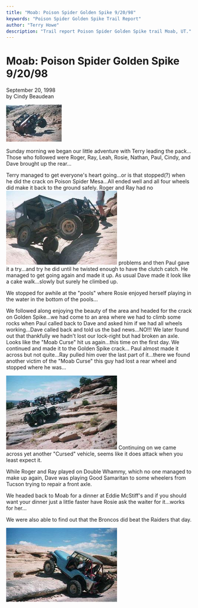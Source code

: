 ```yaml
---
title: "Moab: Poison Spider Golden Spike 9/20/98"
keywords: "Poison Spider Golden Spike Trail Report"
author: "Terry Howe"
description: "Trail report Poison Spider Golden Spike trail Moab, UT."
---
```

# Moab: Poison Spider Golden Spike 9/20/98

September 20, 1998  
by Cindy Beaudean  
  
[![Moab](../../img/terry/rand/mo980903_.jpg)](../../img/terry/trail/mo980903.jpg)   

Sunday morning we began our little adventure with Terry leading the pack... Those who followed were Roger, Ray, Leah, Rosie, Nathan, Paul, Cindy, and Dave brought up the rear...

Terry managed to get everyone's heart going...or is that stopped(?) when he did the crack on Poison Spider Mesa...All ended well and all four wheels did make it back to the ground safely. Roger and Ray had no [![Moab](../../img/terry/trail/mo980904_.jpg)](../../img/terry/trail/mo980904.jpg) problems and then Paul gave it a try...and try he did until he twisted enough to have the clutch catch. He managed to get going again and made it up. As usual Dave made it look like a cake walk...slowly but surely he climbed up.

We stopped for awhile at the "pools" where Rosie enjoyed herself playing in the water in the bottom of the pools... 

We followed along enjoying the beauty of the area and headed for the crack on Golden Spike...we had come to an area where we had to climb some rocks when Paul called back to Dave and asked him if we had all wheels working...Dave called back and told us the bad news...NO!!! We later found out that thankfully we hadn't lost our lock-right but had broken an axle. Looks like the "Moab Curse" hit us again...this time on the first day. We continued and made it to the Golden Spike crack... Paul almost made it across but not quite...Ray pulled him over the last part of it...there we found another victim of the "Moab Curse" this guy had lost a rear wheel and stopped where he was...

[![Moab](../../img/terry/trail/mo980902_.jpg)](../../img/terry/trail/mo980902.jpg) Continuing on we came across yet another "Cursed" vehicle, seems like it does attack when you least expect it.

While Roger and Ray played on Double Whammy, which no one managed to make up again, Dave was playing Good Samaritan to some wheelers from Tucson trying to repair a front axle.

We headed back to Moab for a dinner at Eddie McStiff's and if you should want your dinner just a little faster have Rosie ask the waiter for it...works for her...

We were also able to find out that the Broncos did beat the Raiders that day.

[![Moab](../../img/terry/trail/mo980901_.jpg)](../../img/terry/trail/mo980901.jpg)